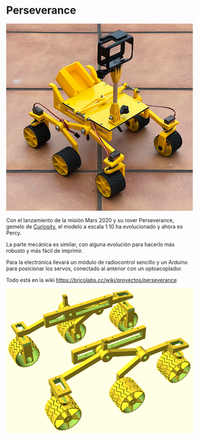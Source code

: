 # Perseverance

![](https://github.com/felixstdp/Perseverance/blob/main/Foto%2029-5-22%2C%2021%2028%2006.jpg)

Con el lanzamiento de la misión Mars 2020 y su rover Perseverance, gemelo de [Curiosity](https://github.com/felixstdp/curiosity_btl), el modelo a escala 1:10 ha evolucionado y ahora es Percy.

La parte mecánica es similar, con alguna evolución para hacerlo más robusto y más fácil de imprimir.

Para la electrónica llevará un módulo de radiocontrol sencillo y un Arduino para posicionar los servos, conectado al anterior con un optoacoplador.

Todo está en la wiki https://bricolabs.cc/wiki/proyectos/perseverance

![](https://github.com/felixstdp/Perseverance/blob/main/assembly.png)
